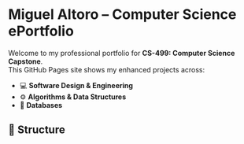# Miguel Altoro – Computer Science ePortfolio

Welcome to my professional portfolio for **CS-499: Computer Science Capstone**.  
This GitHub Pages site shows my enhanced projects across:

- 💻 **Software Design & Engineering**
- ⚙️ **Algorithms & Data Structures**
- 💾 **Databases**

## 📂 Structure
